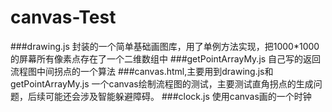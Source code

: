 canvas-Test
===========
###drawing.js
封装的一个简单基础画图库，用了单例方法实现，把1000*1000的屏幕所有像素点存在了一个二维数组中
###getPointArrayMy.js
自己写的返回流程图中间拐点的一个算法
###canvas.html,主要用到drawing.js和getPointArrayMy.js
一个canvas绘制流程图的测试，主要测试直角拐点的生成问题，后续可能还会涉及智能躲避障碍。
###clock.js
使用canvas画的一个时钟